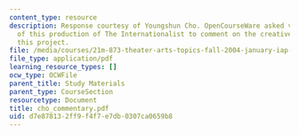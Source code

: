 ```yaml
---
content_type: resource
description: Response courtesy of Youngshun Cho. OpenCourseWare asked various members
  of this production of The Internationalist to comment on the creative process for
  this project.
file: /media/courses/21m-873-theater-arts-topics-fall-2004-january-iap-2005/d7e878132ff9f4f7e7db0307ca0659b8_cho_commentary.pdf
file_type: application/pdf
learning_resource_types: []
ocw_type: OCWFile
parent_title: Study Materials
parent_type: CourseSection
resourcetype: Document
title: cho_commentary.pdf
uid: d7e87813-2ff9-f4f7-e7db-0307ca0659b8
---
```

